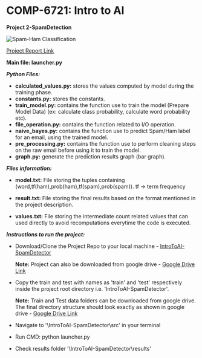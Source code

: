 # COMP-6721: Intro to AI 
**Project 2-SpamDetection**

![Spam-Ham Classification](https://1.bp.blogspot.com/-R4PgHVRlJvg/WhrDWjWy1AI/AAAAAAAAdCs/CMrnBlGaf6kSzm4TOQPN7y2Pf6E-QpGUACLcBGAs/s400/ml.PNG)

[Project Report Link](https://drive.google.com/file/d/1w5wy257YnTG7PgFft069B2Ppyk3J-8Y4/view)

**Main file: launcher.py**

_**Python Files:**_

- **calculated_values.py:** stores the values computed by model during the training phase.
- **constants.py:** stores the constants.
- **train_model.py:** contains the function use to train the model (Prepare Model Data) (ex: calculate class probability, calculate word probability etc).
- **file_operation.py:** contains the function related to I/O operation.
- **naive_bayes.py:** contains the function use to predict Spam/Ham label for an email, using the trained model.
- **pre_processing.py:** contains the function use to perform cleaning steps on the raw email before using it to train the model.
- **graph.py:** generate the prediction results graph (bar graph).


_**Files information:**_

- **model.txt:** File storing the tuples containing (word,tf(ham),prob(ham),tf(spam),prob(spam)). tf -> term frequency

- **result.txt:** File storing the final results based on the format mentioned in the project description.

- **values.txt:** File storing the intermediate count related values that can used directly to avoid recomputations everytime the code is executed.


_**Instructions to run the project:**_
* Download/Clone the Project Repo to your local machine - [IntroToAI-SpamDetector](https://github.com/apoorvsemwal/IntroToAI-SpamDetector.git)

	**Note:** Project can also be downloaded from google drive - [Google Drive Link](https://drive.google.com/drive/folders/1hFeO5xocprJfMTZcDSfcwEt-uOsAlrHS)

* Copy the train and test with names as 'train' and 'test' respectively inside the project root directory i.e. 'IntroToAI-SpamDetector'.

	**Note:** Train and Test data folders can be downloaded from google drive. The final directory structure should look exactly as shown in google drive - [Google Drive Link](https://drive.google.com/drive/folders/1hFeO5xocprJfMTZcDSfcwEt-uOsAlrHS)

* Navigate to '\IntroToAI-SpamDetector\src' in your terminal

* Run CMD:
	python launcher.py
	
* Check results folder '\IntroToAI-SpamDetector\results'